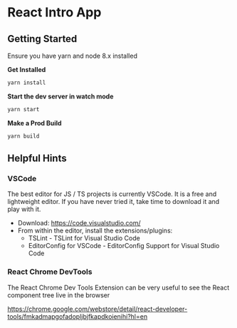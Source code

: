 # React Intro App

## Getting Started

Ensure you have yarn and node 8.x installed

**Get Installed**

```sh
yarn install
```

**Start the dev server in watch mode**

```sh
yarn start
```

**Make a Prod Build**

```sh
yarn build
```

## Helpful Hints

### VSCode

The best editor for JS / TS projects is currently VSCode. It is a free and lightweight editor. If you have never tried it, take time to download it and play with it.

* Download: https://code.visualstudio.com/
* From within the editor, install the extensions/plugins:
  * TSLint - TSLint for Visual Studio Code
  * EditorConfig for VSCode - EditorConfig Support for Visual Studio Code

### React Chrome DevTools

The React Chrome Dev Tools Extension can be very useful to see the React component tree live in the browser

https://chrome.google.com/webstore/detail/react-developer-tools/fmkadmapgofadopljbjfkapdkoienihi?hl=en

